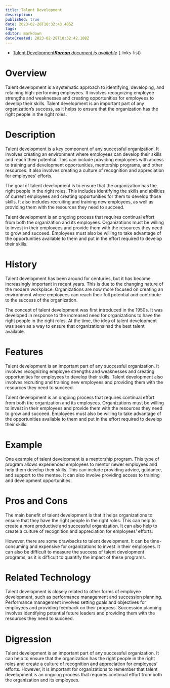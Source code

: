 ```yaml
---
title: Talent Development
description: 
published: true
date: 2023-02-28T10:32:43.485Z
tags: 
editor: markdown
dateCreated: 2023-02-28T10:32:42.108Z
---
```


- [Talent Development***Korean** document is available*](/ko/Knowledge-base/Dictionary/talent-development)
{.links-list}


# Overview
Talent development is a systematic approach to identifying, developing, and retaining high-performing employees. It involves recognizing employee strengths and weaknesses and creating opportunities for employees to develop their skills. Talent development is an important part of any organization’s success, as it helps to ensure that the organization has the right people in the right roles.

# Description
Talent development is a key component of any successful organization. It involves creating an environment where employees can develop their skills and reach their potential. This can include providing employees with access to training and development opportunities, mentorship programs, and other resources. It also involves creating a culture of recognition and appreciation for employees’ efforts.

The goal of talent development is to ensure that the organization has the right people in the right roles. This includes identifying the skills and abilities of current employees and creating opportunities for them to develop those skills. It also includes recruiting and training new employees, as well as providing them with the resources they need to succeed.

Talent development is an ongoing process that requires continual effort from both the organization and its employees. Organizations must be willing to invest in their employees and provide them with the resources they need to grow and succeed. Employees must also be willing to take advantage of the opportunities available to them and put in the effort required to develop their skills.

# History
Talent development has been around for centuries, but it has become increasingly important in recent years. This is due to the changing nature of the modern workplace. Organizations are now more focused on creating an environment where employees can reach their full potential and contribute to the success of the organization.

The concept of talent development was first introduced in the 1950s. It was developed in response to the increased need for organizations to have the right people in the right roles. At the time, the idea of talent development was seen as a way to ensure that organizations had the best talent available.

# Features
Talent development is an important part of any successful organization. It involves recognizing employee strengths and weaknesses and creating opportunities for employees to develop their skills. Talent development also involves recruiting and training new employees and providing them with the resources they need to succeed.

Talent development is an ongoing process that requires continual effort from both the organization and its employees. Organizations must be willing to invest in their employees and provide them with the resources they need to grow and succeed. Employees must also be willing to take advantage of the opportunities available to them and put in the effort required to develop their skills.

# Example
One example of talent development is a mentorship program. This type of program allows experienced employees to mentor newer employees and help them develop their skills. This can include providing advice, guidance, and support to the mentee. It can also involve providing access to training and development opportunities.

# Pros and Cons
The main benefit of talent development is that it helps organizations to ensure that they have the right people in the right roles. This can help to create a more productive and successful organization. It can also help to create a culture of recognition and appreciation for employees’ efforts.

However, there are some drawbacks to talent development. It can be time-consuming and expensive for organizations to invest in their employees. It can also be difficult to measure the success of talent development programs, as it is difficult to quantify the impact of these programs.

# Related Technology
Talent development is closely related to other forms of employee development, such as performance management and succession planning. Performance management involves setting goals and objectives for employees and providing feedback on their progress. Succession planning involves identifying potential future leaders and providing them with the resources they need to succeed.

# Digression
Talent development is an important part of any successful organization. It can help to ensure that the organization has the right people in the right roles and create a culture of recognition and appreciation for employees’ efforts. However, it is important for organizations to remember that talent development is an ongoing process that requires continual effort from both the organization and its employees.